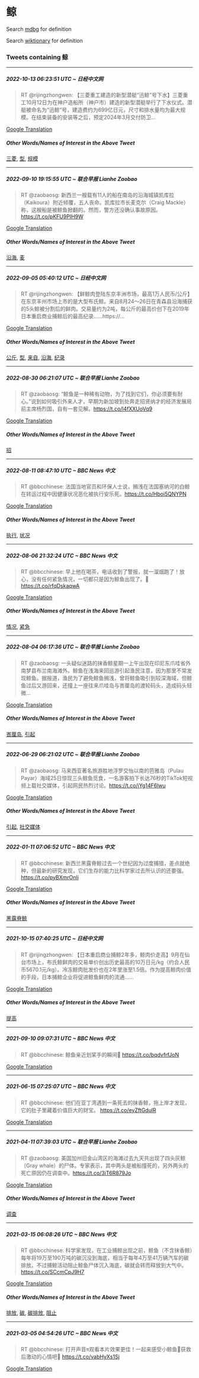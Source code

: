 # 鲸

Search [mdbg](https://www.mdbg.net/chinese/dictionary?page=worddict&wdrst=0&wdqb=鲸) for definition

Search [wiktionary](https://en.wiktionary.org/wiki/鲸) for definition

### Tweets containing 鲸

___
##### 2022-10-13 06:23:51 UTC ~ 日经中文网
> RT @rijingzhongwen: 【三菱重工建造的新型潜艇“迅鲸”号下水】三菱重工10月12日为在神户造船所（神户市）建造的新型潜艇举行了下水仪式。潜艇被命名为“迅鲸”号，建造费约为699亿日元，尺寸和排水量均为最大规模。在结束装备的安装等之后，预定2024年3月交付防卫…

[Google Translation](https://translate.google.com/?hi=en&tab=TT&sl=zh-CN&tl=en&op=translate&text=RT+%40rijingzhongwen%3A+%E3%80%90%E4%B8%89%E8%8F%B1%E9%87%8D%E5%B7%A5%E5%BB%BA%E9%80%A0%E7%9A%84%E6%96%B0%E5%9E%8B%E6%BD%9C%E8%89%87%E2%80%9C%E8%BF%85%E9%B2%B8%E2%80%9D%E5%8F%B7%E4%B8%8B%E6%B0%B4%E3%80%91%E4%B8%89%E8%8F%B1%E9%87%8D%E5%B7%A510%E6%9C%8812%E6%97%A5%E4%B8%BA%E5%9C%A8%E7%A5%9E%E6%88%B7%E9%80%A0%E8%88%B9%E6%89%80%EF%BC%88%E7%A5%9E%E6%88%B7%E5%B8%82%EF%BC%89%E5%BB%BA%E9%80%A0%E7%9A%84%E6%96%B0%E5%9E%8B%E6%BD%9C%E8%89%87%E4%B8%BE%E8%A1%8C%E4%BA%86%E4%B8%8B%E6%B0%B4%E4%BB%AA%E5%BC%8F%E3%80%82%E6%BD%9C%E8%89%87%E8%A2%AB%E5%91%BD%E5%90%8D%E4%B8%BA%E2%80%9C%E8%BF%85%E9%B2%B8%E2%80%9D%E5%8F%B7%EF%BC%8C%E5%BB%BA%E9%80%A0%E8%B4%B9%E7%BA%A6%E4%B8%BA699%E4%BA%BF%E6%97%A5%E5%85%83%EF%BC%8C%E5%B0%BA%E5%AF%B8%E5%92%8C%E6%8E%92%E6%B0%B4%E9%87%8F%E5%9D%87%E4%B8%BA%E6%9C%80%E5%A4%A7%E8%A7%84%E6%A8%A1%E3%80%82%E5%9C%A8%E7%BB%93%E6%9D%9F%E8%A3%85%E5%A4%87%E7%9A%84%E5%AE%89%E8%A3%85%E7%AD%89%E4%B9%8B%E5%90%8E%EF%BC%8C%E9%A2%84%E5%AE%9A2024%E5%B9%B43%E6%9C%88%E4%BA%A4%E4%BB%98%E9%98%B2%E5%8D%AB%E2%80%A6)
##### Other Words/Names of Interest in the Above Tweet
[三菱](三菱.md), [型](型.md), [规模](规模.md)
___
##### 2022-09-10 19:15:55 UTC ~ 联合早报 Lianhe Zaobao
> RT @zaobaosg: 新西兰一艘载有11人的船在南岛的沿海城镇凯库拉（Kaikoura）附近倾覆，五人丧命。凯库拉市长麦克尔（Craig Mackle）称，这艘船是被鲸鱼掀翻的。然而，警方还没确认事故原因。https://t.co/pKFU9PIH9W

[Google Translation](https://translate.google.com/?hi=en&tab=TT&sl=zh-CN&tl=en&op=translate&text=RT+%40zaobaosg%3A+%E6%96%B0%E8%A5%BF%E5%85%B0%E4%B8%80%E8%89%98%E8%BD%BD%E6%9C%8911%E4%BA%BA%E7%9A%84%E8%88%B9%E5%9C%A8%E5%8D%97%E5%B2%9B%E7%9A%84%E6%B2%BF%E6%B5%B7%E5%9F%8E%E9%95%87%E5%87%AF%E5%BA%93%E6%8B%89%EF%BC%88Kaikoura%EF%BC%89%E9%99%84%E8%BF%91%E5%80%BE%E8%A6%86%EF%BC%8C%E4%BA%94%E4%BA%BA%E4%B8%A7%E5%91%BD%E3%80%82%E5%87%AF%E5%BA%93%E6%8B%89%E5%B8%82%E9%95%BF%E9%BA%A6%E5%85%8B%E5%B0%94%EF%BC%88Craig+Mackle%EF%BC%89%E7%A7%B0%EF%BC%8C%E8%BF%99%E8%89%98%E8%88%B9%E6%98%AF%E8%A2%AB%E9%B2%B8%E9%B1%BC%E6%8E%80%E7%BF%BB%E7%9A%84%E3%80%82%E7%84%B6%E8%80%8C%EF%BC%8C%E8%AD%A6%E6%96%B9%E8%BF%98%E6%B2%A1%E7%A1%AE%E8%AE%A4%E4%BA%8B%E6%95%85%E5%8E%9F%E5%9B%A0%E3%80%82https%3A%2F%2Ft.co%2FpKFU9PIH9W)
##### Other Words/Names of Interest in the Above Tweet
[沿海](沿海.md), [麦](麦.md)
___
##### 2022-09-05 05:40:12 UTC ~ 日经中文网
> RT @rijingzhongwen: 【鲜鲸肉登陆东京丰洲市场，最高1万人民币/公斤】在东京丰州市场上市的是大型布氏鲸。来自8月24～26日在青森县沿海捕获的5头鲸被分割后的鲜肉。交易量约为2吨，每公斤的最高价创下在2019年日本重启商业捕鲸后的最高纪录……https://…

[Google Translation](https://translate.google.com/?hi=en&tab=TT&sl=zh-CN&tl=en&op=translate&text=RT+%40rijingzhongwen%3A+%E3%80%90%E9%B2%9C%E9%B2%B8%E8%82%89%E7%99%BB%E9%99%86%E4%B8%9C%E4%BA%AC%E4%B8%B0%E6%B4%B2%E5%B8%82%E5%9C%BA%EF%BC%8C%E6%9C%80%E9%AB%981%E4%B8%87%E4%BA%BA%E6%B0%91%E5%B8%81%2F%E5%85%AC%E6%96%A4%E3%80%91%E5%9C%A8%E4%B8%9C%E4%BA%AC%E4%B8%B0%E5%B7%9E%E5%B8%82%E5%9C%BA%E4%B8%8A%E5%B8%82%E7%9A%84%E6%98%AF%E5%A4%A7%E5%9E%8B%E5%B8%83%E6%B0%8F%E9%B2%B8%E3%80%82%E6%9D%A5%E8%87%AA8%E6%9C%8824%EF%BD%9E26%E6%97%A5%E5%9C%A8%E9%9D%92%E6%A3%AE%E5%8E%BF%E6%B2%BF%E6%B5%B7%E6%8D%95%E8%8E%B7%E7%9A%845%E5%A4%B4%E9%B2%B8%E8%A2%AB%E5%88%86%E5%89%B2%E5%90%8E%E7%9A%84%E9%B2%9C%E8%82%89%E3%80%82%E4%BA%A4%E6%98%93%E9%87%8F%E7%BA%A6%E4%B8%BA2%E5%90%A8%EF%BC%8C%E6%AF%8F%E5%85%AC%E6%96%A4%E7%9A%84%E6%9C%80%E9%AB%98%E4%BB%B7%E5%88%9B%E4%B8%8B%E5%9C%A82019%E5%B9%B4%E6%97%A5%E6%9C%AC%E9%87%8D%E5%90%AF%E5%95%86%E4%B8%9A%E6%8D%95%E9%B2%B8%E5%90%8E%E7%9A%84%E6%9C%80%E9%AB%98%E7%BA%AA%E5%BD%95%E2%80%A6%E2%80%A6https%3A%2F%2F%E2%80%A6)
##### Other Words/Names of Interest in the Above Tweet
[公斤](公斤.md), [型](型.md), [来自](来自.md), [沿海](沿海.md), [纪录](纪录.md)
___
##### 2022-08-30 06:21:07 UTC ~ 联合早报 Lianhe Zaobao
> RT @zaobaosg: “鲸鱼是一种稀有动物，为了找到它们，你必须要有耐心。”说到如何吸引外来人才，早期为新加坡到处奔走招贤纳才的经济发展局前主席杨烈国，自有一套见解。https://t.co/l4fXXUoVq9

[Google Translation](https://translate.google.com/?hi=en&tab=TT&sl=zh-CN&tl=en&op=translate&text=RT+%40zaobaosg%3A+%E2%80%9C%E9%B2%B8%E9%B1%BC%E6%98%AF%E4%B8%80%E7%A7%8D%E7%A8%80%E6%9C%89%E5%8A%A8%E7%89%A9%EF%BC%8C%E4%B8%BA%E4%BA%86%E6%89%BE%E5%88%B0%E5%AE%83%E4%BB%AC%EF%BC%8C%E4%BD%A0%E5%BF%85%E9%A1%BB%E8%A6%81%E6%9C%89%E8%80%90%E5%BF%83%E3%80%82%E2%80%9D%E8%AF%B4%E5%88%B0%E5%A6%82%E4%BD%95%E5%90%B8%E5%BC%95%E5%A4%96%E6%9D%A5%E4%BA%BA%E6%89%8D%EF%BC%8C%E6%97%A9%E6%9C%9F%E4%B8%BA%E6%96%B0%E5%8A%A0%E5%9D%A1%E5%88%B0%E5%A4%84%E5%A5%94%E8%B5%B0%E6%8B%9B%E8%B4%A4%E7%BA%B3%E6%89%8D%E7%9A%84%E7%BB%8F%E6%B5%8E%E5%8F%91%E5%B1%95%E5%B1%80%E5%89%8D%E4%B8%BB%E5%B8%AD%E6%9D%A8%E7%83%88%E5%9B%BD%EF%BC%8C%E8%87%AA%E6%9C%89%E4%B8%80%E5%A5%97%E8%A7%81%E8%A7%A3%E3%80%82https%3A%2F%2Ft.co%2Fl4fXXUoVq9)
##### Other Words/Names of Interest in the Above Tweet
[招](招.md)
___
##### 2022-08-11 08:47:10 UTC ~ BBC News 中文
> RT @bbcchinese: 法国当地官员和环保人士说，搁浅在法国塞纳河的白鲸在转运过程中因健康状况恶化被执行安乐死。https://t.co/Hboi5QNYPN

[Google Translation](https://translate.google.com/?hi=en&tab=TT&sl=zh-CN&tl=en&op=translate&text=RT+%40bbcchinese%3A+%E6%B3%95%E5%9B%BD%E5%BD%93%E5%9C%B0%E5%AE%98%E5%91%98%E5%92%8C%E7%8E%AF%E4%BF%9D%E4%BA%BA%E5%A3%AB%E8%AF%B4%EF%BC%8C%E6%90%81%E6%B5%85%E5%9C%A8%E6%B3%95%E5%9B%BD%E5%A1%9E%E7%BA%B3%E6%B2%B3%E7%9A%84%E7%99%BD%E9%B2%B8%E5%9C%A8%E8%BD%AC%E8%BF%90%E8%BF%87%E7%A8%8B%E4%B8%AD%E5%9B%A0%E5%81%A5%E5%BA%B7%E7%8A%B6%E5%86%B5%E6%81%B6%E5%8C%96%E8%A2%AB%E6%89%A7%E8%A1%8C%E5%AE%89%E4%B9%90%E6%AD%BB%E3%80%82https%3A%2F%2Ft.co%2FHboi5QNYPN)
##### Other Words/Names of Interest in the Above Tweet
[执行](执行.md), [状况](状况.md)
___
##### 2022-08-06 21:32:24 UTC ~ BBC News 中文
> RT @bbcchinese: 早上他在喝茶，电话收到了警报，就一溜烟跑了！放心，没有任何紧急情况，一切都只是因为鲸鱼出现了。🐳 https://t.co/rfqDskaqwA

[Google Translation](https://translate.google.com/?hi=en&tab=TT&sl=zh-CN&tl=en&op=translate&text=RT+%40bbcchinese%3A+%E6%97%A9%E4%B8%8A%E4%BB%96%E5%9C%A8%E5%96%9D%E8%8C%B6%EF%BC%8C%E7%94%B5%E8%AF%9D%E6%94%B6%E5%88%B0%E4%BA%86%E8%AD%A6%E6%8A%A5%EF%BC%8C%E5%B0%B1%E4%B8%80%E6%BA%9C%E7%83%9F%E8%B7%91%E4%BA%86%EF%BC%81%E6%94%BE%E5%BF%83%EF%BC%8C%E6%B2%A1%E6%9C%89%E4%BB%BB%E4%BD%95%E7%B4%A7%E6%80%A5%E6%83%85%E5%86%B5%EF%BC%8C%E4%B8%80%E5%88%87%E9%83%BD%E5%8F%AA%E6%98%AF%E5%9B%A0%E4%B8%BA%E9%B2%B8%E9%B1%BC%E5%87%BA%E7%8E%B0%E4%BA%86%E3%80%82%F0%9F%90%B3+https%3A%2F%2Ft.co%2FrfqDskaqwA)
##### Other Words/Names of Interest in the Above Tweet
[情况](情况.md), [紧急](紧急.md)
___
##### 2022-08-04 06:17:36 UTC ~ 联合早报 Lianhe Zaobao
> RT @zaobaosg: 一头疑似迷路的抹香鲸星期一上午出现在印尼东爪哇省外南梦县布兰南海滩外。鲸鱼在浅海来回巡游引起渔民注意，因为那里不常发现鲸鱼。据报道，渔民为了避免鲸鱼搁浅，曾将鲸鱼吸引到较深海域，但鲸鱼过后又游回来，还撞上一座往来爪哇岛与峇厘岛的渡轮码头，造成码头轻微…

[Google Translation](https://translate.google.com/?hi=en&tab=TT&sl=zh-CN&tl=en&op=translate&text=RT+%40zaobaosg%3A+%E4%B8%80%E5%A4%B4%E7%96%91%E4%BC%BC%E8%BF%B7%E8%B7%AF%E7%9A%84%E6%8A%B9%E9%A6%99%E9%B2%B8%E6%98%9F%E6%9C%9F%E4%B8%80%E4%B8%8A%E5%8D%88%E5%87%BA%E7%8E%B0%E5%9C%A8%E5%8D%B0%E5%B0%BC%E4%B8%9C%E7%88%AA%E5%93%87%E7%9C%81%E5%A4%96%E5%8D%97%E6%A2%A6%E5%8E%BF%E5%B8%83%E5%85%B0%E5%8D%97%E6%B5%B7%E6%BB%A9%E5%A4%96%E3%80%82%E9%B2%B8%E9%B1%BC%E5%9C%A8%E6%B5%85%E6%B5%B7%E6%9D%A5%E5%9B%9E%E5%B7%A1%E6%B8%B8%E5%BC%95%E8%B5%B7%E6%B8%94%E6%B0%91%E6%B3%A8%E6%84%8F%EF%BC%8C%E5%9B%A0%E4%B8%BA%E9%82%A3%E9%87%8C%E4%B8%8D%E5%B8%B8%E5%8F%91%E7%8E%B0%E9%B2%B8%E9%B1%BC%E3%80%82%E6%8D%AE%E6%8A%A5%E9%81%93%EF%BC%8C%E6%B8%94%E6%B0%91%E4%B8%BA%E4%BA%86%E9%81%BF%E5%85%8D%E9%B2%B8%E9%B1%BC%E6%90%81%E6%B5%85%EF%BC%8C%E6%9B%BE%E5%B0%86%E9%B2%B8%E9%B1%BC%E5%90%B8%E5%BC%95%E5%88%B0%E8%BE%83%E6%B7%B1%E6%B5%B7%E5%9F%9F%EF%BC%8C%E4%BD%86%E9%B2%B8%E9%B1%BC%E8%BF%87%E5%90%8E%E5%8F%88%E6%B8%B8%E5%9B%9E%E6%9D%A5%EF%BC%8C%E8%BF%98%E6%92%9E%E4%B8%8A%E4%B8%80%E5%BA%A7%E5%BE%80%E6%9D%A5%E7%88%AA%E5%93%87%E5%B2%9B%E4%B8%8E%E5%B3%87%E5%8E%98%E5%B2%9B%E7%9A%84%E6%B8%A1%E8%BD%AE%E7%A0%81%E5%A4%B4%EF%BC%8C%E9%80%A0%E6%88%90%E7%A0%81%E5%A4%B4%E8%BD%BB%E5%BE%AE%E2%80%A6)
##### Other Words/Names of Interest in the Above Tweet
[峇厘岛](峇厘岛.md), [引起](引起.md)
___
##### 2022-06-29 06:21:02 UTC ~ 联合早报 Lianhe Zaobao
> RT @zaobaosg: 马来西亚著名旅游胜地浮罗交怡以南的芭雅岛（Pulau Payar）海域25日惊现三头鲸鱼觅食，一名游客拍下长达76秒的TikTok短视频上载社交媒体，引起网民热烈讨论。https://t.co/jYg14F6lwu

[Google Translation](https://translate.google.com/?hi=en&tab=TT&sl=zh-CN&tl=en&op=translate&text=RT+%40zaobaosg%3A+%E9%A9%AC%E6%9D%A5%E8%A5%BF%E4%BA%9A%E8%91%97%E5%90%8D%E6%97%85%E6%B8%B8%E8%83%9C%E5%9C%B0%E6%B5%AE%E7%BD%97%E4%BA%A4%E6%80%A1%E4%BB%A5%E5%8D%97%E7%9A%84%E8%8A%AD%E9%9B%85%E5%B2%9B%EF%BC%88Pulau+Payar%EF%BC%89%E6%B5%B7%E5%9F%9F25%E6%97%A5%E6%83%8A%E7%8E%B0%E4%B8%89%E5%A4%B4%E9%B2%B8%E9%B1%BC%E8%A7%85%E9%A3%9F%EF%BC%8C%E4%B8%80%E5%90%8D%E6%B8%B8%E5%AE%A2%E6%8B%8D%E4%B8%8B%E9%95%BF%E8%BE%BE76%E7%A7%92%E7%9A%84TikTok%E7%9F%AD%E8%A7%86%E9%A2%91%E4%B8%8A%E8%BD%BD%E7%A4%BE%E4%BA%A4%E5%AA%92%E4%BD%93%EF%BC%8C%E5%BC%95%E8%B5%B7%E7%BD%91%E6%B0%91%E7%83%AD%E7%83%88%E8%AE%A8%E8%AE%BA%E3%80%82https%3A%2F%2Ft.co%2FjYg14F6lwu)
##### Other Words/Names of Interest in the Above Tweet
[引起](引起.md), [社交媒体](社交媒体.md)
___
##### 2022-01-11 07:06:52 UTC ~ BBC News 中文
> RT @bbcchinese: 新西兰黑露脊鲸过去一个世纪因为过度捕猎，差点就绝种，但最新的研究发现，它们生存的能力比科学家过去所认识的还要强。 https://t.co/pyBXmrOnli

[Google Translation](https://translate.google.com/?hi=en&tab=TT&sl=zh-CN&tl=en&op=translate&text=RT+%40bbcchinese%3A+%E6%96%B0%E8%A5%BF%E5%85%B0%E9%BB%91%E9%9C%B2%E8%84%8A%E9%B2%B8%E8%BF%87%E5%8E%BB%E4%B8%80%E4%B8%AA%E4%B8%96%E7%BA%AA%E5%9B%A0%E4%B8%BA%E8%BF%87%E5%BA%A6%E6%8D%95%E7%8C%8E%EF%BC%8C%E5%B7%AE%E7%82%B9%E5%B0%B1%E7%BB%9D%E7%A7%8D%EF%BC%8C%E4%BD%86%E6%9C%80%E6%96%B0%E7%9A%84%E7%A0%94%E7%A9%B6%E5%8F%91%E7%8E%B0%EF%BC%8C%E5%AE%83%E4%BB%AC%E7%94%9F%E5%AD%98%E7%9A%84%E8%83%BD%E5%8A%9B%E6%AF%94%E7%A7%91%E5%AD%A6%E5%AE%B6%E8%BF%87%E5%8E%BB%E6%89%80%E8%AE%A4%E8%AF%86%E7%9A%84%E8%BF%98%E8%A6%81%E5%BC%BA%E3%80%82+https%3A%2F%2Ft.co%2FpyBXmrOnli)
##### Other Words/Names of Interest in the Above Tweet
[黑露脊鲸](黑露脊鲸.md)
___
##### 2021-10-15 07:40:25 UTC ~ 日经中文网
> RT @rijingzhongwen: 【日本重启商业捕鲸2年多，鲸肉价走高】9月在仙台市场上，布氏鲸鲜肉的交易单价创出历史最高的10万日元/kg（约合人民币5670.1元/kg）。冷冻鲸肉批发价也在2年里涨至1.5倍。作为提高鲸肉价值的手段，日本捕鲸企业将促进鲸鱼鲜肉的流通……

[Google Translation](https://translate.google.com/?hi=en&tab=TT&sl=zh-CN&tl=en&op=translate&text=RT+%40rijingzhongwen%3A+%E3%80%90%E6%97%A5%E6%9C%AC%E9%87%8D%E5%90%AF%E5%95%86%E4%B8%9A%E6%8D%95%E9%B2%B82%E5%B9%B4%E5%A4%9A%EF%BC%8C%E9%B2%B8%E8%82%89%E4%BB%B7%E8%B5%B0%E9%AB%98%E3%80%919%E6%9C%88%E5%9C%A8%E4%BB%99%E5%8F%B0%E5%B8%82%E5%9C%BA%E4%B8%8A%EF%BC%8C%E5%B8%83%E6%B0%8F%E9%B2%B8%E9%B2%9C%E8%82%89%E7%9A%84%E4%BA%A4%E6%98%93%E5%8D%95%E4%BB%B7%E5%88%9B%E5%87%BA%E5%8E%86%E5%8F%B2%E6%9C%80%E9%AB%98%E7%9A%8410%E4%B8%87%E6%97%A5%E5%85%83%2Fkg%EF%BC%88%E7%BA%A6%E5%90%88%E4%BA%BA%E6%B0%91%E5%B8%815670.1%E5%85%83%2Fkg%EF%BC%89%E3%80%82%E5%86%B7%E5%86%BB%E9%B2%B8%E8%82%89%E6%89%B9%E5%8F%91%E4%BB%B7%E4%B9%9F%E5%9C%A82%E5%B9%B4%E9%87%8C%E6%B6%A8%E8%87%B31.5%E5%80%8D%E3%80%82%E4%BD%9C%E4%B8%BA%E6%8F%90%E9%AB%98%E9%B2%B8%E8%82%89%E4%BB%B7%E5%80%BC%E7%9A%84%E6%89%8B%E6%AE%B5%EF%BC%8C%E6%97%A5%E6%9C%AC%E6%8D%95%E9%B2%B8%E4%BC%81%E4%B8%9A%E5%B0%86%E4%BF%83%E8%BF%9B%E9%B2%B8%E9%B1%BC%E9%B2%9C%E8%82%89%E7%9A%84%E6%B5%81%E9%80%9A%E2%80%A6%E2%80%A6)
##### Other Words/Names of Interest in the Above Tweet
[提高](提高.md)
___
##### 2021-09-10 09:07:31 UTC ~ BBC News 中文
> RT @bbcchinese: 鲸鱼亲近划桨手的瞬间🐳 https://t.co/bqdvfrfJoN

[Google Translation](https://translate.google.com/?hi=en&tab=TT&sl=zh-CN&tl=en&op=translate&text=RT+%40bbcchinese%3A+%E9%B2%B8%E9%B1%BC%E4%BA%B2%E8%BF%91%E5%88%92%E6%A1%A8%E6%89%8B%E7%9A%84%E7%9E%AC%E9%97%B4%F0%9F%90%B3+https%3A%2F%2Ft.co%2FbqdvfrfJoN)
___
##### 2021-06-15 07:25:07 UTC ~ BBC News 中文
> RT @bbcchinese: 他们在亚丁湾遇到一条死去的抹香鲸，拖上岸才发现，它的肚子里藏着价值巨大的财宝。 https://t.co/eyZftGdulR

[Google Translation](https://translate.google.com/?hi=en&tab=TT&sl=zh-CN&tl=en&op=translate&text=RT+%40bbcchinese%3A+%E4%BB%96%E4%BB%AC%E5%9C%A8%E4%BA%9A%E4%B8%81%E6%B9%BE%E9%81%87%E5%88%B0%E4%B8%80%E6%9D%A1%E6%AD%BB%E5%8E%BB%E7%9A%84%E6%8A%B9%E9%A6%99%E9%B2%B8%EF%BC%8C%E6%8B%96%E4%B8%8A%E5%B2%B8%E6%89%8D%E5%8F%91%E7%8E%B0%EF%BC%8C%E5%AE%83%E7%9A%84%E8%82%9A%E5%AD%90%E9%87%8C%E8%97%8F%E7%9D%80%E4%BB%B7%E5%80%BC%E5%B7%A8%E5%A4%A7%E7%9A%84%E8%B4%A2%E5%AE%9D%E3%80%82+https%3A%2F%2Ft.co%2FeyZftGdulR)
___
##### 2021-04-11 07:39:03 UTC ~ 联合早报 Lianhe Zaobao
> RT @zaobaosg: 美国加州旧金山湾区的海滩过去九天共出现了四头灰鲸（Gray whale）的尸体。专家表示，其中两头是被船撞死的，另外两头的死亡原因仍在调查中。https://t.co/3iT6R879Jo

[Google Translation](https://translate.google.com/?hi=en&tab=TT&sl=zh-CN&tl=en&op=translate&text=RT+%40zaobaosg%3A+%E7%BE%8E%E5%9B%BD%E5%8A%A0%E5%B7%9E%E6%97%A7%E9%87%91%E5%B1%B1%E6%B9%BE%E5%8C%BA%E7%9A%84%E6%B5%B7%E6%BB%A9%E8%BF%87%E5%8E%BB%E4%B9%9D%E5%A4%A9%E5%85%B1%E5%87%BA%E7%8E%B0%E4%BA%86%E5%9B%9B%E5%A4%B4%E7%81%B0%E9%B2%B8%EF%BC%88Gray+whale%EF%BC%89%E7%9A%84%E5%B0%B8%E4%BD%93%E3%80%82%E4%B8%93%E5%AE%B6%E8%A1%A8%E7%A4%BA%EF%BC%8C%E5%85%B6%E4%B8%AD%E4%B8%A4%E5%A4%B4%E6%98%AF%E8%A2%AB%E8%88%B9%E6%92%9E%E6%AD%BB%E7%9A%84%EF%BC%8C%E5%8F%A6%E5%A4%96%E4%B8%A4%E5%A4%B4%E7%9A%84%E6%AD%BB%E4%BA%A1%E5%8E%9F%E5%9B%A0%E4%BB%8D%E5%9C%A8%E8%B0%83%E6%9F%A5%E4%B8%AD%E3%80%82https%3A%2F%2Ft.co%2F3iT6R879Jo)
##### Other Words/Names of Interest in the Above Tweet
[调查](调查.md)
___
##### 2021-03-15 06:08:26 UTC ~ BBC News 中文
> RT @bbcchinese: 科学家发现，在工业捕鲸出现之前，鲸鱼（不含抹香鲸）每年将19万至190万吨的碳沉没到海底，相当于每年4万至41万辆汽车的碳排放。不过捕鲸活动阻止鲸鱼尸体沉入海底，碳就会转而释放到大气中。https://t.co/SCcmCpJ9H7

[Google Translation](https://translate.google.com/?hi=en&tab=TT&sl=zh-CN&tl=en&op=translate&text=RT+%40bbcchinese%3A+%E7%A7%91%E5%AD%A6%E5%AE%B6%E5%8F%91%E7%8E%B0%EF%BC%8C%E5%9C%A8%E5%B7%A5%E4%B8%9A%E6%8D%95%E9%B2%B8%E5%87%BA%E7%8E%B0%E4%B9%8B%E5%89%8D%EF%BC%8C%E9%B2%B8%E9%B1%BC%EF%BC%88%E4%B8%8D%E5%90%AB%E6%8A%B9%E9%A6%99%E9%B2%B8%EF%BC%89%E6%AF%8F%E5%B9%B4%E5%B0%8619%E4%B8%87%E8%87%B3190%E4%B8%87%E5%90%A8%E7%9A%84%E7%A2%B3%E6%B2%89%E6%B2%A1%E5%88%B0%E6%B5%B7%E5%BA%95%EF%BC%8C%E7%9B%B8%E5%BD%93%E4%BA%8E%E6%AF%8F%E5%B9%B44%E4%B8%87%E8%87%B341%E4%B8%87%E8%BE%86%E6%B1%BD%E8%BD%A6%E7%9A%84%E7%A2%B3%E6%8E%92%E6%94%BE%E3%80%82%E4%B8%8D%E8%BF%87%E6%8D%95%E9%B2%B8%E6%B4%BB%E5%8A%A8%E9%98%BB%E6%AD%A2%E9%B2%B8%E9%B1%BC%E5%B0%B8%E4%BD%93%E6%B2%89%E5%85%A5%E6%B5%B7%E5%BA%95%EF%BC%8C%E7%A2%B3%E5%B0%B1%E4%BC%9A%E8%BD%AC%E8%80%8C%E9%87%8A%E6%94%BE%E5%88%B0%E5%A4%A7%E6%B0%94%E4%B8%AD%E3%80%82https%3A%2F%2Ft.co%2FSCcmCpJ9H7)
##### Other Words/Names of Interest in the Above Tweet
[排放](排放.md), [碳](碳.md), [碳排放](碳排放.md), [阻止](阻止.md)
___
##### 2021-03-05 04:54:26 UTC ~ BBC News 中文
> RT @bbcchinese: 打开声音🔛观看本片效果更佳！一起来感受小鲸鱼🐋获救后激动的心情吧🤗 https://t.co/vabHyXs1Sj

[Google Translation](https://translate.google.com/?hi=en&tab=TT&sl=zh-CN&tl=en&op=translate&text=RT+%40bbcchinese%3A+%E6%89%93%E5%BC%80%E5%A3%B0%E9%9F%B3%F0%9F%94%9B%E8%A7%82%E7%9C%8B%E6%9C%AC%E7%89%87%E6%95%88%E6%9E%9C%E6%9B%B4%E4%BD%B3%EF%BC%81%E4%B8%80%E8%B5%B7%E6%9D%A5%E6%84%9F%E5%8F%97%E5%B0%8F%E9%B2%B8%E9%B1%BC%F0%9F%90%8B%E8%8E%B7%E6%95%91%E5%90%8E%E6%BF%80%E5%8A%A8%E7%9A%84%E5%BF%83%E6%83%85%E5%90%A7%F0%9F%A4%97+https%3A%2F%2Ft.co%2FvabHyXs1Sj)

